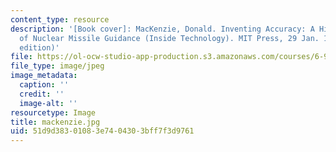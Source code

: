 ```yaml
---
content_type: resource
description: '[Book cover]: MacKenzie, Donald. Inventing Accuracy: A Historical Sociology
  of Nuclear Missile Guidance (Inside Technology). MIT Press, 29 Jan. 1993. (Reprint
  edition)'
file: https://ol-ocw-studio-app-production.s3.amazonaws.com/courses/6-933j-the-structure-of-engineering-revolutions-fall-2001/51d9d38301083e7404303bff7f3d9761_mackenzie.jpg
file_type: image/jpeg
image_metadata:
  caption: ''
  credit: ''
  image-alt: ''
resourcetype: Image
title: mackenzie.jpg
uid: 51d9d383-0108-3e74-0430-3bff7f3d9761
---
```

